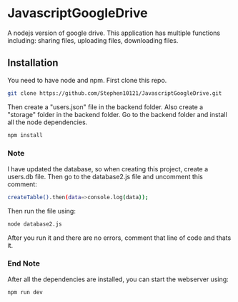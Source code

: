 # JavascriptGoogleDrive

A nodejs version of google drive. This application has multiple functions including: sharing files, uploading files, downloading files.

## Installation

You need to have node and npm.
First clone this repo.

```bash
git clone https://github.com/Stephen10121/JavascriptGoogleDrive.git
```

Then create a "users.json" file in the backend folder.
Also create a "storage" folder in the backend folder.
Go to the backend folder and install all the node dependencies.

```bash
npm install
```

### Note

I have updated the database, so when creating this project, create a users.db file.
Then go to the database2.js file and uncomment this comment:

```bash
createTable().then(data=>console.log(data));
```

Then run the file using:

```bash
node database2.js
```

After you run it and there are no errors, comment that line of code and thats it.

### End Note

After all the dependencies are installed, you can start the webserver using:

```bash
npm run dev
```
